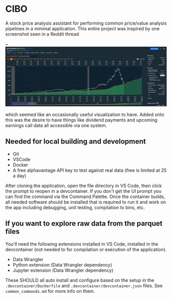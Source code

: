 # CIBO

A stock price analysis assistant for performing common price/value analysis pipelines in a minimal application. This entire project was inspired by one screenshot seen in a Reddit thread

~![novo_visualization](./docs/images/novo_visualiztion_1.png)

which seemed like an occasionally useful visualization to have. Added onto this was the desire to have things like dividend payments and upcoming earnings call data all accessible via one system.

## Needed for local building and development

- Git
- VSCode
- Docker
- A free alphavantage API key to test against real data (free is limited at 25 a day)

After cloning the application, open the file directory in VS Code, then click the prompt to reopen in a devcontainer. If you don't get the UI prompt you can find the command via the Command Palette. Once the container builds, all needed software should be installed that is required to run it and work on the app including debugging, unit testing, compilation to bins, etc.

## If you want to explore raw data from the parquet files

You'll need the following extensions installed in VS Code, installed in the devcontainer (not needed to for compilation or execution of the application).

- Data Wrangler
- Python extension (Data Wrangler dependency)
- Jupyter extension (Data Wrangler dependency)

These SHOULD all auto install and configure based on the setup in the `.devcontainer/Dockerfile` and `.devcontainer/devcontainer.json` files. See `common_commands.md` for more info on them.
